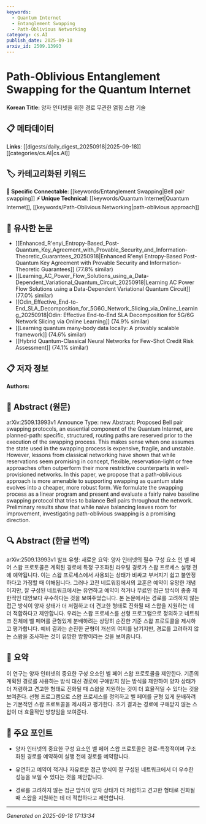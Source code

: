 ```yaml
---
keywords:
  - Quantum Internet
  - Entanglement Swapping
  - Path-Oblivious Networking
category: cs.AI
publish_date: 2025-09-18
arxiv_id: 2509.13993
---
```


<!-- KEYWORD_LINKING_METADATA:
{
  "processed_timestamp": "2025-09-22 22:16:33.030284",
  "vocabulary_version": "1.0",
  "selected_keywords": [
    "Quantum Internet",
    "Entanglement Swapping",
    "Path-Oblivious Networking"
  ],
  "rejected_keywords": [
    "Optimization"
  ],
  "similarity_scores": {
    "Quantum Internet": 0.8,
    "Entanglement Swapping": 0.78,
    "Path-Oblivious Networking": 0.82
  },
  "extraction_method": "AI_prompt_based",
  "budget_applied": true
}
-->


# Path-Oblivious Entanglement Swapping for the Quantum Internet

**Korean Title:** 양자 인터넷을 위한 경로 무관한 얽힘 스왑 기술

## 📋 메타데이터

**Links**: [[digests/daily_digest_20250918|2025-09-18]]   [[categories/cs.AI|cs.AI]]

## 🏷️ 카테고리화된 키워드
**🔗 Specific Connectable**: [[keywords/Entanglement Swapping|Bell pair swapping]]
**⚡ Unique Technical**: [[keywords/Quantum Internet|Quantum Internet]], [[keywords/Path-Oblivious Networking|path-oblivious approach]]

## 🔗 유사한 논문
- [[Enhanced_R'enyi_Entropy-Based_Post-Quantum_Key_Agreement_with_Provable_Security_and_Information-Theoretic_Guarantees_20250918|Enhanced R\'enyi Entropy-Based Post-Quantum Key Agreement with Provable Security and Information-Theoretic Guarantees]] (77.8% similar)
- [[Learning_AC_Power_Flow_Solutions_using_a_Data-Dependent_Variational_Quantum_Circuit_20250918|Learning AC Power Flow Solutions using a Data-Dependent Variational Quantum Circuit]] (77.0% similar)
- [[Odin_Effective_End-to-End_SLA_Decomposition_for_5G6G_Network_Slicing_via_Online_Learning_20250918|Odin: Effective End-to-End SLA Decomposition for 5G/6G Network Slicing via Online Learning]] (74.9% similar)
- [[Learning quantum many-body data locally: A provably scalable framework]] (74.6% similar)
- [[Hybrid Quantum-Classical Neural Networks for Few-Shot Credit Risk Assessment]] (74.1% similar)

## 📋 저자 정보

**Authors:** 

## 📄 Abstract (원문)

arXiv:2509.13993v1 Announce Type: new 
Abstract: Proposed Bell pair swapping protocols, an essential component of the Quantum Internet, are planned-path: specific, structured, routing paths are reserved prior to the execution of the swapping process. This makes sense when one assumes the state used in the swapping process is expensive, fragile, and unstable. However, lessons from classical networking have shown that while reservations seem promising in concept, flexible, reservation-light or free approaches often outperform their more restrictive counterparts in well-provisioned networks. In this paper, we propose that a path-oblivious approach is more amenable to supporting swapping as quantum state evolves into a cheaper, more robust form. We formulate the swapping process as a linear program and present and evaluate a fairly naive baseline swapping protocol that tries to balance Bell pairs throughout the network. Preliminary results show that while naive balancing leaves room for improvement, investigating path-oblivious swapping is a promising direction.

## 🔍 Abstract (한글 번역)

arXiv:2509.13993v1 발표 유형: 새로운
요약: 양자 인터넷의 필수 구성 요소 인 벨 페어 스왑 프로토콜은 계획된 경로에 특정 구조화된 라우팅 경로가 스왑 프로세스 실행 전에 예약됩니다. 이는 스왑 프로세스에서 사용되는 상태가 비싸고 부서지기 쉽고 불안정하다고 가정할 때 이해됩니다. 그러나 고전 네트워킹에서의 교훈은 예약이 유망한 개념이지만, 잘 구성된 네트워크에서는 유연하고 예약이 적거나 무료인 접근 방식이 종종 제한적인 대안보다 우수하다는 것을 보여주었습니다. 본 논문에서는 경로를 고려하지 않는 접근 방식이 양자 상태가 더 저렴하고 더 견고한 형태로 진화될 때 스왑을 지원하는 데 더 적합하다고 제안합니다. 우리는 스왑 프로세스를 선형 프로그램으로 정의하고 네트워크 전체에 벨 페어를 균형있게 분배하려는 상당히 순진한 기준 스왑 프로토콜을 제시하고 평가합니다. 예비 결과는 순진한 균형이 개선의 여지를 남기지만, 경로를 고려하지 않는 스왑을 조사하는 것이 유망한 방향이라는 것을 보여줍니다.

## 📝 요약

이 연구는 양자 인터넷의 중요한 구성 요소인 벨 페어 스왑 프로토콜을 제안한다. 기존의 계획된 경로를 사용하는 방식 대신 경로에 구애받지 않는 방식을 제안하여 양자 상태가 더 저렴하고 견고한 형태로 진화될 때 스왑을 지원하는 것이 더 효율적일 수 있다는 것을 보여준다. 선형 프로그램으로 스왑 프로세스를 정의하고 벨 페어를 균형 있게 분배하려는 기본적인 스왑 프로토콜을 제시하고 평가한다. 초기 결과는 경로에 구애받지 않는 스왑이 더 효율적인 방향임을 보여준다.

## 🎯 주요 포인트

- 양자 인터넷의 중요한 구성 요소인 벨 페어 스왑 프로토콜은 경로-특정적이며 구조화된 경로를 예약하여 실행 전에 경로를 예약합니다.

- 유연하고 예약이 적거나 자유로운 접근 방식이 잘 구성된 네트워크에서 더 우수한 성능을 보일 수 있다는 것을 제안합니다.

- 경로를 고려하지 않는 접근 방식이 양자 상태가 더 저렴하고 견고한 형태로 진화될 때 스왑을 지원하는 데 더 적합하다고 제안합니다.

---

*Generated on 2025-09-18 17:13:34*